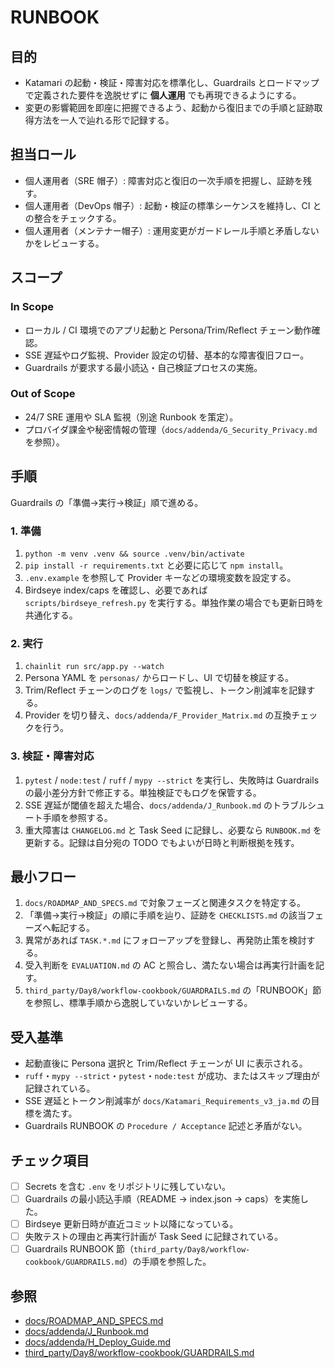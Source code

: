 # RUNBOOK

## 目的
- Katamari の起動・検証・障害対応を標準化し、Guardrails とロードマップで定義された要件を逸脱せずに **個人運用** でも再現できるようにする。
- 変更の影響範囲を即座に把握できるよう、起動から復旧までの手順と証跡取得方法を一人で辿れる形で記録する。

## 担当ロール
- 個人運用者（SRE 帽子）: 障害対応と復旧の一次手順を把握し、証跡を残す。
- 個人運用者（DevOps 帽子）: 起動・検証の標準シーケンスを維持し、CI との整合をチェックする。
- 個人運用者（メンテナー帽子）: 運用変更がガードレール手順と矛盾しないかをレビューする。

## スコープ
### In Scope
- ローカル / CI 環境でのアプリ起動と Persona/Trim/Reflect チェーン動作確認。
- SSE 遅延やログ監視、Provider 設定の切替、基本的な障害復旧フロー。
- Guardrails が要求する最小読込・自己検証プロセスの実施。

### Out of Scope
- 24/7 SRE 運用や SLA 監視（別途 Runbook を策定）。
- プロバイダ課金や秘密情報の管理（`docs/addenda/G_Security_Privacy.md` を参照）。

## 手順
Guardrails の「準備→実行→検証」順で進める。

### 1. 準備
1. `python -m venv .venv && source .venv/bin/activate`
2. `pip install -r requirements.txt` と必要に応じて `npm install`。
3. `.env.example` を参照して Provider キーなどの環境変数を設定する。
4. Birdseye index/caps を確認し、必要であれば `scripts/birdseye_refresh.py` を実行する。単独作業の場合でも更新日時を共通化する。

### 2. 実行
1. `chainlit run src/app.py --watch`
2. Persona YAML を `personas/` からロードし、UI で切替を検証する。
3. Trim/Reflect チェーンのログを `logs/` で監視し、トークン削減率を記録する。
4. Provider を切り替え、`docs/addenda/F_Provider_Matrix.md` の互換チェックを行う。

### 3. 検証・障害対応
1. `pytest` / `node:test` / `ruff` / `mypy --strict` を実行し、失敗時は Guardrails の最小差分方針で修正する。単独検証でもログを保管する。
2. SSE 遅延が閾値を超えた場合、`docs/addenda/J_Runbook.md` のトラブルシュート手順を参照する。
3. 重大障害は `CHANGELOG.md` と Task Seed に記録し、必要なら `RUNBOOK.md` を更新する。記録は自分宛の TODO でもよいが日時と判断根拠を残す。

## 最小フロー
1. `docs/ROADMAP_AND_SPECS.md` で対象フェーズと関連タスクを特定する。
2. 「準備→実行→検証」の順に手順を辿り、証跡を `CHECKLISTS.md` の該当フェーズへ転記する。
3. 異常があれば `TASK.*.md` にフォローアップを登録し、再発防止策を検討する。
4. 受入判断を `EVALUATION.md` の AC と照合し、満たない場合は再実行計画を記す。
5. `third_party/Day8/workflow-cookbook/GUARDRAILS.md` の「RUNBOOK」節を参照し、標準手順から逸脱していないかレビューする。

## 受入基準
- 起動直後に Persona 選択と Trim/Reflect チェーンが UI に表示される。
- `ruff`・`mypy --strict`・`pytest`・`node:test` が成功、またはスキップ理由が記録されている。
- SSE 遅延とトークン削減率が `docs/Katamari_Requirements_v3_ja.md` の目標を満たす。
- Guardrails RUNBOOK の `Procedure / Acceptance` 記述と矛盾がない。

## チェック項目
- [ ] Secrets を含む `.env` をリポジトリに残していない。
- [ ] Guardrails の最小読込手順（README → index.json → caps）を実施した。
- [ ] Birdseye 更新日時が直近コミット以降になっている。
- [ ] 失敗テストの理由と再実行計画が Task Seed に記録されている。
- [ ] Guardrails RUNBOOK 節（`third_party/Day8/workflow-cookbook/GUARDRAILS.md`）の手順を参照した。

## 参照
- [docs/ROADMAP_AND_SPECS.md](docs/ROADMAP_AND_SPECS.md)
- [docs/addenda/J_Runbook.md](docs/addenda/J_Runbook.md)
- [docs/addenda/H_Deploy_Guide.md](docs/addenda/H_Deploy_Guide.md)
- [third_party/Day8/workflow-cookbook/GUARDRAILS.md](third_party/Day8/workflow-cookbook/GUARDRAILS.md)
